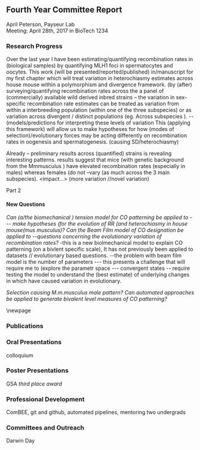 ## Fourth Year Committee Report
April Peterson, Payseur Lab  
Meeting: April 28th, 2017 in BioTech 1234

### Research Progress
   Over the last year I have been estimating/quantifying recombination rates in (biological samples) by quantifying MLH1 foci in spermatocytes and oocytes.  This work (will be presented/reported/published) in/manuscript for my first chapter which will treat variation in heterochiasmy estimates across house mouse within a polymorphism and divergence framework.
(by (after) surveying/quantifying recombination rates across the a panel of (commercially) available wild derived inbred strains – the variation in sex-specific recombination rate estimates can be treated as variation from within a interbreeding population (within one of the three subspecies) or as variation across divergent / distinct populations (eg. Across subspecies ).
--(models/predictions for interpreting these levels of variation
This (applying this framework) will allow us to make hypotheses for how (modes of selection)/evolutionary forces may be acting differently on recombination rates in oogenesis and spermatogenesis. (causing SD/heterochiasmy)

Already – preliminary results across (quantified) strains is revealing interesting patterns.
<for example> results suggest that mice (with genetic background from the Mmmusculus )  have elevated recombination rates (especially in males) whereas females (do not –vary (as much across the 3 main subspecies).
<impact…> (more variation //novel variation)

Part 2


#### New Questions
*Can (a/the biomechanical ) tension model for CO patterning be applied to --- make hypotheses (for the evolution of RR (and heterochiasmy in house mouse(mus musculus)?*
*Can the Beam Film model of CO designation be applied to --questions concerning the evolutionary variation of recombination rates?*
-this is a new biolmechanical model to explain CO patterning (on a bivlent specific scale), It has not previously been applied to datasets // evolutionary based questions.
--the problem with beam film model is the number of parameters --- this presents a challenge that will require me to (explore the parametr space  ---  convergent states --  require testing the model to understand the (best estimate) of underlying changes in 
which have caused variation in evolutionary.

*Selection causing M.m.musculus male pattern?*
*Can automated approaches be applied to generate bivalent level measures of CO patterning?*

\newpage

### Publications


### Oral Presentations
colloquium

### Poster Presentations
GSA
*third place award*

### Professional Development
ComBEE, git and github, automated pipelines, mentoring two undergrads

### Committees and Outreach
Darwin Day

